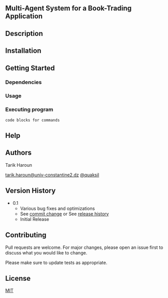## Multi-Agent System for a Book-Trading Application

## Description

## Installation


## Getting Started

### Dependencies

### Usage

### Executing program

```
code blocks for commands
```

## Help

## Authors
Tarik Haroun

tarik.haroun@univ-constantine2.dz
[@quaksil](https://github.com/quaksil/)

## Version History

* 0.1
    * Various bug fixes and optimizations
    * See [commit change]() or See [release history]()
    * Initial Release

## Contributing
Pull requests are welcome. For major changes, please open an issue first to discuss what you would like to change.

Please make sure to update tests as appropriate.

## License
[MIT](https://choosealicense.com/licenses/mit/)